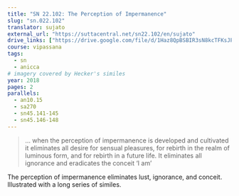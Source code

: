 ```yaml
---
title: "SN 22.102: The Perception of Impermanence"
slug: "sn.022.102"
translator: sujato
external_url: "https://suttacentral.net/sn22.102/en/sujato"
drive_links: ["https://drive.google.com/file/d/1Haz8QpBSBIR3sN8kcTFKsJPw5Y76aKHs/view?usp=drivesdk"]
course: vipassana
tags:
  - sn
  - anicca
# imagery covered by Hecker's similes
year: 2018
pages: 2
parallels:
  - an10.15
  - sa270
  - sn45.141-145
  - sn45.146-148
---
```


> … when the perception of impermanence is developed and cultivated it eliminates all desire for sensual pleasures, for rebirth in the realm of luminous form, and for rebirth in a future life. It eliminates all ignorance and eradicates the conceit ‘I am’

The perception of impermanence eliminates lust, ignorance, and conceit. Illustrated with a long series of similes.

